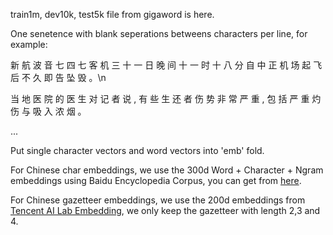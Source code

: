 train1m, dev10k, test5k file from gigaword is here.

One senetence with blank seperations betweens characters per line, for example:

新 航 波 音 七 四 七 客 机 三 十 一 日 晚 间 十 一 时 十 八 分 自 中 正 机 场 起 飞 后 不 久 即 告 坠 毁 。\n

当 地 医 院 的 医 生 对 记 者 说 , 有 些 生 还 者 伤 势 非 常 严 重 , 包 括 严 重 灼 伤 与 吸 入 浓 烟 。

...


Put single character vectors and word vectors into 'emb' fold.

For Chinese char embeddings, we use the 300d Word + Character + Ngram embeddings using Baidu Encyclopedia Corpus, you can get from [here](https://github.com/Embedding/Chinese-Word-Vectors).

For Chinese gazetteer embeddings, we use the 200d embeddings from [Tencent AI Lab Embedding](https://ai.tencent.com/ailab/nlp/embedding.html), we only keep the gazetteer with length 2,3 and 4.